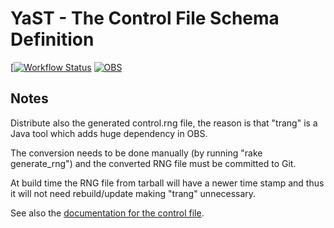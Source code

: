 # YaST - The Control File Schema Definition #

[[![Workflow Status](https://github.com/yast/yast-installation-control/workflows/CI/badge.svg?branch=master)](
https://github.com/yast/yast-installation-control/actions?query=branch%3Amaster)
[![OBS](https://github.com/yast/yast-installation-control/actions/workflows/submit.yml/badge.svg)](https://github.com/yast/yast-installation-control/actions/workflows/submit.yml)

## Notes

Distribute also the generated control.rng file, the reason is that "trang"
is a Java tool which adds huge dependency in OBS.

The conversion needs to be done manually (by running "rake generate_rng")
and the converted RNG file must be committed to Git.

At build time the RNG file from tarball will have a newer time stamp
and thus it will not need rebuild/update making "trang" unnecessary.

See also the [documentation for the control file][doc].

[doc]: https://github.com/yast/yast-installation/blob/master/doc/control-file.md
